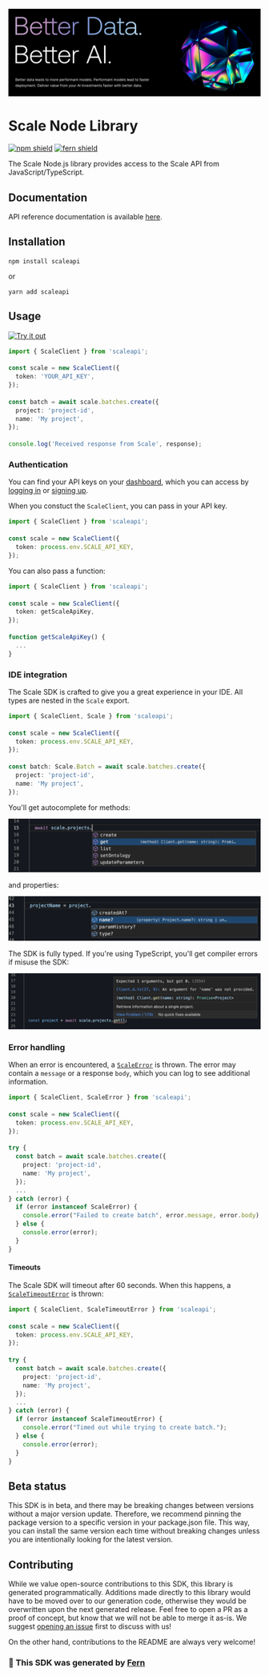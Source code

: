 ![Hero](static/hero.png)

# Scale Node Library

[![npm shield](https://img.shields.io/npm/v/scaleapi)](https://www.npmjs.com/package/scaleapi)
[![fern shield](https://img.shields.io/badge/%F0%9F%8C%BF-SDK%20generated%20by%20Fern-brightgreen)](https://github.com/fern-api/fern)

The Scale Node.js library provides access to the Scale API from JavaScript/TypeScript.

## Documentation

API reference documentation is available [here](https://docs.scale.com/reference/introduction).

## Installation

```
npm install scaleapi
```

or

```
yarn add scaleapi
```

## Usage

[![Try it out](https://developer.stackblitz.com/img/open_in_stackblitz.svg)](https://stackblitz.com/edit/typescript-scaleapi-sdk?file=app.ts&view=editor)

```typescript
import { ScaleClient } from 'scaleapi';

const scale = new ScaleClient({
  token: 'YOUR_API_KEY',
});

const batch = await scale.batches.create({
  project: 'project-id',
  name: 'My project',
});

console.log('Received response from Scale', response);
```

### Authentication

You can find your API keys on your [dashboard](https://scale.com/dashboard), which you can access by [logging in](https://scale.com/login) or [signing up](https://scale.com/signup).

When you constuct the `ScaleClient`, you can pass in your API key.

```typescript
import { ScaleClient } from 'scaleapi';

const scale = new ScaleClient({
  token: process.env.SCALE_API_KEY,
});
```

You can also pass a function:

```typescript
import { ScaleClient } from 'scaleapi';

const scale = new ScaleClient({
  token: getScaleApiKey,
});

function getScaleApiKey() {
  ...
}
```

### IDE integration

The Scale SDK is crafted to give you a great experience in your IDE. All types are nested
in the `Scale` export.

```typescript
import { ScaleClient, Scale } from 'scaleapi';

const scale = new ScaleClient({
  token: process.env.SCALE_API_KEY,
});

const batch: Scale.Batch = await scale.batches.create({
  project: 'project-id',
  name: 'My project',
});
```

You'll get autocomplete for methods:

![Method autocomplete](static/method-autocomplete.png)

and properties:

![Property autocomplete](static/property-autocomplete.png)

The SDK is fully typed. If you're using TypeScript, you'll get compiler errors if misuse the SDK:

![Compile error](static/compile-error.png)

### Error handling

When an error is encountered, a [`ScaleError`](src/errors/ScaleError.ts) is thrown. The error may contain
a `message` or a response `body`, which you can log to see additional information.

```typescript
import { ScaleClient, ScaleError } from 'scaleapi';

const scale = new ScaleClient({
  token: process.env.SCALE_API_KEY,
});

try {
  const batch = await scale.batches.create({
    project: 'project-id',
    name: 'My project',
  });
  ...
} catch (error) {
  if (error instanceof ScaleError) {
    console.error("Failed to create batch", error.message, error.body);
  } else {
    console.error(error);
  }
}
```

#### Timeouts

The Scale SDK will timeout after 60 seconds. When this happens, a [`ScaleTimeoutError`](src/errors/ScaleTimeoutError.ts)
is thrown:

```typescript
import { ScaleClient, ScaleTimeoutError } from 'scaleapi';

const scale = new ScaleClient({
  token: process.env.SCALE_API_KEY,
});

try {
  const batch = await scale.batches.create({
    project: 'project-id',
    name: 'My project',
  });
  ...
} catch (error) {
  if (error instanceof ScaleTimeoutError) {
    console.error("Timed out while trying to create batch.");
  } else {
    console.error(error);
  }
}
```

## Beta status

This SDK is in beta, and there may be breaking changes between versions without
a major version update. Therefore, we recommend pinning the package version to a
specific version in your package.json file. This way, you can install the same
version each time without breaking changes unless you are intentionally looking
for the latest version.

## Contributing

While we value open-source contributions to this SDK, this library is generated
programmatically. Additions made directly to this library would have to be moved
over to our generation code, otherwise they would be overwritten upon the next
generated release. Feel free to open a PR as a proof of concept, but know that
we will not be able to merge it as-is. We suggest [opening an
issue](https://github.com/scaleapi/scaleapi-node/issues) first to discuss with
us!

On the other hand, contributions to the README are always very welcome!

### 🌿 This SDK was generated by [Fern](https://github.com/fern-api/fern)